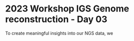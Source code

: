 # 2023 Workshop IGS Genome reconstruction - Day 03

To create meaningful insights into our NGS data, we 